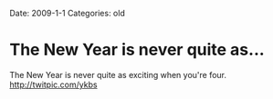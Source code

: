 Date: 2009-1-1
Categories: old

# The New Year is never quite as...

The New Year is never quite as exciting when you're four.  <a href="http://twitpic.com/ykbs" rel="nofollow">http://twitpic.com/ykbs</a>
